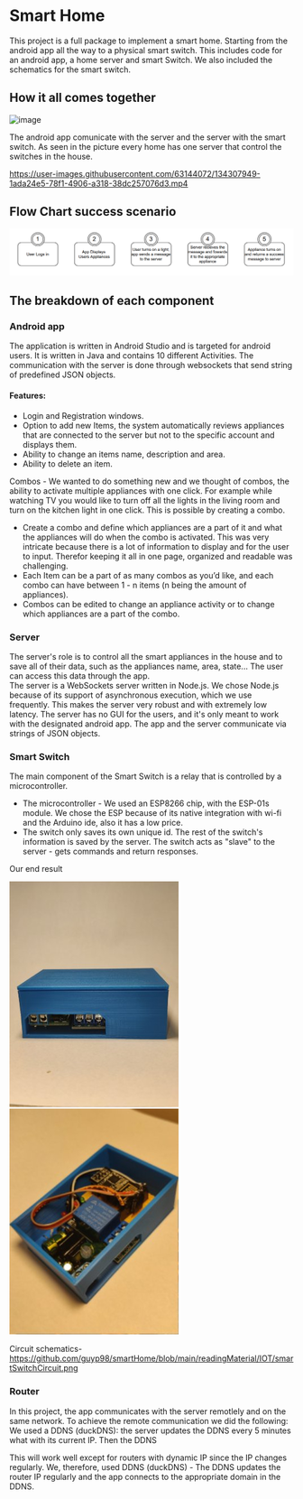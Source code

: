 # Smart Home

This project is a full package to implement a smart home. Starting from the android app all the way to a physical smart switch. This includes code for an android app, a home server and smart Switch. We also included the schematics for the smart switch.

## How it all comes together
![image](https://user-images.githubusercontent.com/63144072/134199323-d933e467-3390-48bd-a524-684467573887.png)


The android app comunicate with the server and the server with the smart switch.
As seen in the picture every home has one server that control the switches in the house.

https://user-images.githubusercontent.com/63144072/134307949-1ada24e5-78f1-4906-a318-38dc257076d3.mp4




## Flow Chart success scenario
![image](https://github.com/guyp98/smartHome/blob/main/readingMaterial/flow_chart.png)


## The breakdown of each component

### Android app
 The application is written in Android Studio and is targeted for android users. It is written in Java and contains 10 different Activities. The communication with the server is done through websockets that send string of predefined JSON objects.

#### Features:

- Login and Registration windows.
- Option to add new Items, the system automatically reviews appliances that are connected to the server but not to the specific account and displays them. 
- Ability to change an items name, description and area.
- Ability to delete an item.

Combos - We wanted to do something new and we thought of combos, the ability to activate multiple appliances with one click. For example while watching TV you would like to turn off all the lights in the living room and turn on the kitchen light in one click. This is possible by creating a combo.
- Create a combo and define which appliances are a part of it and what the appliances will do when the combo is activated. This was very intricate because there is a lot of information to display and for the user to input. Therefor keeping it all in one page, organized and readable was challenging.
- Each Item can be a part of as many combos as you’d like, and each combo can have between 1 - n items (n being the amount of appliances). 
- Combos can be edited to change an appliance activity or to change which appliances are a part of the combo.


### Server
The server's role is to control all the smart appliances in the house and to save all of their data, such as the appliances name, area, state... The user can access this data through the app.                          
The server is a WebSockets server written in Node.js. We chose Node.js because of its support of asynchronous execution, which we use frequently. This makes the server very robust and with extremely low latency. The server has no GUI for the users, and it's only meant to work with the designated android app. The app and the server communicate via strings of JSON objects. 

### Smart Switch
The main component of the Smart Switch is a relay that is controlled by a microcontroller.                                                                                          
- The microcontroller - We used an ESP8266 chip, with the ESP-01s module. We chose the ESP because of its native integration with wi-fi and the Arduino ide, also it has a low price. 
-  The switch only saves its own unique id. The rest of the switch's information is saved by the server. The switch acts as "slave" to the server - gets commands and return responses.

Our end result

![image](https://github.com/guyp98/smartHome/blob/main/readingMaterial/IOT/smartSwitch1.jpg)
![image](https://github.com/guyp98/smartHome/blob/main/readingMaterial/IOT/smartSwitch2.jpg)

Circuit schematics- https://github.com/guyp98/smartHome/blob/main/readingMaterial/IOT/smartSwitchCircuit.png

### Router
In this project, the app communicates with the server remotlely and on the same network.
To achieve the remote communication we did the following:
We used a DDNS (duckDNS):
the server updates the DDNS every 5 minutes what with its current IP. Then the DDNS 

This will work well except for routers with dynamic IP since the IP changes regularly. We, therefore, used DDNS (duckDNS) - The DDNS updates the router IP regularly and the app connects to the appropriate domain in the DDNS. 
















